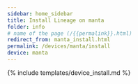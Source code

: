 ```yaml
---
sidebar: home_sidebar
title: Install Lineage on manta
folder: info
# name of the page (/{{permalink}}.html)
redirect_from: manta_install.html
permalink: /devices/manta/install
device: manta
---
```

{% include templates/device_install.md %}
